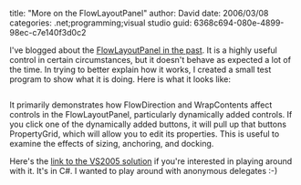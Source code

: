 
title: "More on the FlowLayoutPanel"
author: David
date: 2006/03/08
categories: .net;programming;visual studio
guid: 6368c694-080e-4899-98ec-c7e140f3d0c2

I've blogged about the [FlowLayoutPanel in the past](/blog/2006/01/24/some-notes-on-the-flowlayoutpanel/). It is a highly useful control in certain circumstances, but it doesn't behave as expected a lot of the time. In trying to better explain how it works, I created a small test program to show what it is doing. Here is what it looks like:

<img alt="" hspace="0" src="https://s3.amazonaws.com/mohundro/blog/2006-03-08-FlowLayout.jpg" align="baseline" border="0">

It primarily demonstrates how FlowDirection and WrapContents affect controls in the FlowLayoutPanel, particularly dynamically added controls. If you click one of the dynamically added buttons, it will pull up that buttons PropertyGrid, which will allow you to edit its properties. This is useful to examine the effects of sizing, anchoring, and docking.

Here's the [link to the VS2005 solution](https://s3.amazonaws.com/mohundro/blog/flowpaneltesting.zip) if you're interested in playing around with it. It's in C#. I wanted to play around with anonymous delegates :-)


